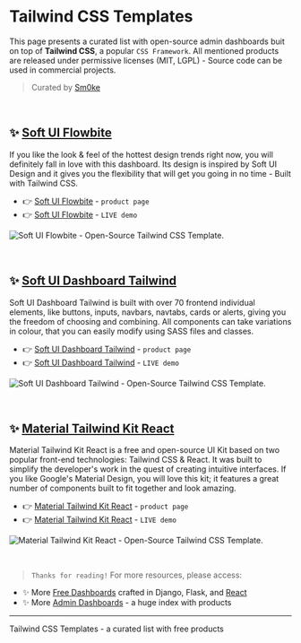 # Tailwind CSS Templates

This page presents a curated list with open-source admin dashboards buit on top of **Tailwind CSS**, a popular `CSS Framework`. All mentioned products are released under permissive licenses (MIT, LGPL) - Source code can be used in commercial projects. 

> Curated by [Sm0ke](https://twitter.com/Sm0keDev)

<br />

## ✨ [Soft UI Flowbite](https://www.creative-tim.com/product/soft-ui-flowbite?AFFILIATE=128200)

If you like the look & feel of the hottest design trends right now, you will definitely fall in love with this dashboard. Its design is inspired by Soft UI Design and it gives you the flexibility that will get you going in no time - Built with Tailwind CSS.

- 👉 [Soft UI Flowbite](https://www.creative-tim.com/product/soft-ui-flowbite?AFFILIATE=128200) - `product page`
- 👉 [Soft UI Flowbite](https://demos.creative-tim.com/soft-ui-flowbite/?AFFILIATE=128200) - `LIVE demo` 

![Soft UI Flowbite - Open-Source Tailwind CSS Template.](https://user-images.githubusercontent.com/51854817/179339196-5c7858e0-1b3c-49a7-b194-38ffb5f1cada.png)

<br />

## ✨ [Soft UI Dashboard Tailwind](https://www.creative-tim.com/product/soft-ui-dashboard-tailwind?AFFILIATE=128200)

Soft UI Dashboard Tailwind is built with over 70 frontend individual elements, like buttons, inputs, navbars, navtabs, cards or alerts, giving you the freedom of choosing and combining. All components can take variations in colour, that you can easily modify using SASS files and classes.

- 👉 [Soft UI Dashboard Tailwind](https://www.creative-tim.com/product/soft-ui-dashboard-tailwind?AFFILIATE=128200) - `product page`
- 👉 [Soft UI Dashboard Tailwind](https://demos.creative-tim.com/soft-ui-dashboard-tailwind/pages/dashboard.html?AFFILIATE=128200) - `LIVE demo` 

![Soft UI Dashboard Tailwind - Open-Source Tailwind CSS Template.](https://user-images.githubusercontent.com/51854817/179339240-005ac595-8bc2-44f4-8aef-7e58cf3f4938.png)

<br />

## ✨ [Material Tailwind Kit React](https://www.creative-tim.com/product/material-tailwind-kit-react?AFFILIATE=128200)

Material Tailwind Kit React is a free and open-source UI Kit based on two popular front-end technologies: Tailwind CSS & React. It was built to simplify the developer's work in the quest of creating intuitive interfaces. 
If you like Google's Material Design, you will love this kit; it features a great number of components built to fit together and look amazing.

- 👉 [Material Tailwind Kit React](https://www.creative-tim.com/product/material-tailwind-kit-react?AFFILIATE=128200) - `product page`
- 👉 [Material Tailwind Kit React](https://demos.creative-tim.com/material-tailwind-kit-react/#/?AFFILIATE=128200) - `LIVE demo` 

![Material Tailwind Kit React - Open-Source Tailwind CSS Template.](https://user-images.githubusercontent.com/51854817/179339288-f7d95c1b-75ff-444d-9176-3421656f9941.png)

<br />

> `Thanks for reading!` For more resources, please access:

- ✨ More [Free Dashboards](https://appseed.us/admin-dashboards/open-source) crafted in Django, Flask, and [React](https://appseed.us/apps/react)
- ✨ More [Admin Dashboards](https://www.admin-dashboards.com/) - a huge index with products

---
Tailwind CSS Templates - a curated list with free products
